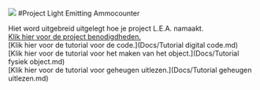 <img src="http://studenthome.hku.nl/~jesse.vanvliet/Files/IfThisThenThat/Header.png">
#Project Light Emitting Ammocounter

Hiet word uitgebreid uitgelegt hoe je project L.E.A. namaakt.  
[Klik hier voor de project benodigdheden.](Docs/Benodigdheden.md)  
[Klik hier voor de tutorial voor de code.](Docs/Tutorial digital code.md)  
[Klik hier voor de tutorial voor het maken van het object.](Docs/Tutorial fysiek object.md)  
[Klik hier voor de tutorial voor geheugen uitlezen.](Docs/Tutorial geheugen uitlezen.md)
